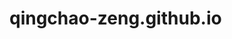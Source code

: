 # qingchao-zeng.github.io
<!-- README.md -->
<!-- 
# Qingchao Zeng's Personal Webpage

This is the personal website of Qingchao Zeng, hosted on GitHub Pages.

## How to View the Website
Visit: [https://qingchao-zeng.github.io](https://qingchao-zeng.github.io) (or the correct GitHub Pages URL).

## How to Deploy
1. Clone this repository: `git clone https://github.com/qingchao-zeng/qingchao-zeng.github.io.git`
2. Add your changes to `index.html`
3. Commit and push: `git commit -am "Update webpage" && git push`
4. Your changes will be live on GitHub Pages.

## License
This webpage is open-source and free to use.
-->
